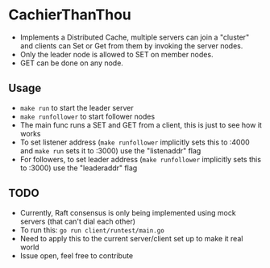 # CachierThanThou

* Implements a Distributed Cache, multiple servers can join a "cluster" and clients can Set or Get from them by invoking the server nodes.
* Only the leader node is allowed to SET on member nodes.
* GET can be done on any node.

## Usage
* ```make run``` to start the leader server
* ```make runfollower``` to start follower nodes
* The main func runs a SET and GET from a client, this is just to see how it works
* To set listener address (```make runfollower``` implicitly sets this to :4000 and ```make run``` sets it to :3000) use the "listenaddr" flag
* For followers, to set leader address (```make runfollower``` implicitly sets this to :3000) use the "leaderaddr" flag

## TODO
* Currently, Raft consensus is only being implemented using mock servers (that can't dial each other)
* To run this: ```go run client/runtest/main.go```
* Need to apply this to the current server/client set up to make it real world
* Issue open, feel free to contribute
